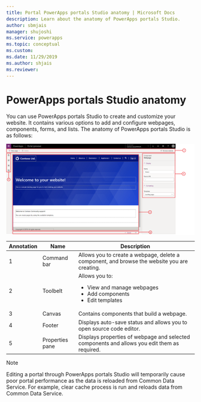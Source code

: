 ```yaml
---
title: Portal PowerApps portals Studio anatomy | Microsoft Docs
description: Learn about the anatomy of PowerApps portals Studio.
author: sbmjais
manager: shujoshi
ms.service: powerapps
ms.topic: conceptual
ms.custom: 
ms.date: 11/29/2019
ms.author: shjais
ms.reviewer:
---
```


# PowerApps portals Studio anatomy

You can use PowerApps portals Studio to create and customize your website. It contains various options to add and configure webpages, components, forms, and lists. The anatomy of PowerApps portals Studio is as follows:

![PowerApps portals Studio anatomy](media/maker-anatomy.png "PowerApps portals Studio anatomy")  

| **Annotation** | **Name**        | **Description**                                                                              |
|----------------|-----------------|----------------------------------------------------------------------------------------------|
| 1              | Command bar     | Allows you to create a webpage, delete a component, and browse the website you are creating.  |
| 2              | Toolbelt        | Allows you to:<ul><li>View and manage webpages</li><li>Add components</li><li>Edit templates</li></ul>  |
| 3              | Canvas          | Contains components that build a webpage.                                                    |
| 4              | Footer          | Displays auto-save status and allows you to open source code editor.                         |
| 5              | Properties pane | Displays properties of webpage and selected components and allows you edit them as required. |

> [!NOTE]
> Editing a portal through PowerApps portals Studio will temporarily cause poor portal performance as the data is reloaded from Common Data Service. For example, clear cache process is run and reloads data from Common Data Service.